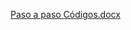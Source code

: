 [Paso a paso Códigos.docx](https://github.com/user-attachments/files/15921443/Paso.a.paso.Codigos.docx)
